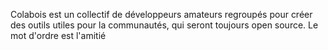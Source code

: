Colabois est un collectif de développeurs amateurs regroupés pour créer des outils utiles pour la communautés, qui seront toujours open source. Le mot d'ordre est l'amitié
